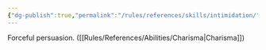 ```yaml
---
{"dg-publish":true,"permalink":"/rules/references/skills/intimidation/"}
---
```


Forceful persuasion. ([[Rules/References/Abilities/Charisma\|Charisma]])